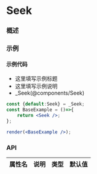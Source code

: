 
# Seek


### 概述




### 示例

#### 示例代码

- 这里填写示例标题
- 这里填写示例说明
- _Seek(@components/Seek)

```jsx
const {default:Seek} = _Seek;
const BaseExample = ()=>{
    return <Seek />;
};

render(<BaseExample />);

```


### API

|属性名|说明|类型|默认值|
|  ---  | ---  | --- | --- |

